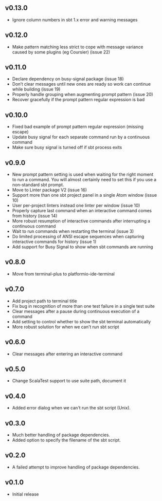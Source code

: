 ## v0.13.0
- Ignore column numbers in sbt 1.x error and warning messages

## v0.12.0
- Make pattern matching less strict to cope with message variance caused by some plugins (eg Coursier) (issue 22)

## v0.11.0
- Declare dependency on busy-signal package (issue 18)
- Don’t clear messages until new ones are ready so work can continue while building (issue 19)
- Properly handle grouping when augmenting prompt pattern (issue 20)
- Recover gracefully if the prompt pattern regular expression is bad

## v0.10.0
- Fixed bad example of prompt pattern regular expression (missing escape)
- Update busy signal for each separate command run by a continuous command
- Make sure busy signal is turned off if sbt process exits

## v0.9.0
* New prompt pattern setting is used when waiting for the right moment to run a command. You will almost certainly need to set this if you use a non-standard sbt prompt.
* Move to Linter package V2 (issue 16)
* Support more than one sbt project panel in a single Atom window (issue 10)
* User per-project linters instead one linter per window (issue 10)
* Properly capture last command when an interactive command comes from history (issue 14)
* More robust resumption of interactive commands after interrupting a continuous command
* Wait to run commands when restarting the terminal (issue 3)
* Do limited processing of ANSI escape sequences when capturing interactive commands for history (issue 1)
* Add support for Busy Signal to show when sbt commands are running

## v0.8.0
* Move from terminal-plus to platformio-ide-terminal

## v0.7.0
* Add project path to terminal title
* Fix bug in recognition of more than one test failure in a single test suite
* Clear messages after a pause during continuous execution of a command
* Add setting to control whether to show the sbt terminal automatically
* More robust solution for when we can't run sbt script

## v0.6.0
* Clear messages after entering an interactive command

## v0.5.0
* Change ScalaTest support to use suite path, document it

## v0.4.0
* Added error dialog when we can't run the sbt script (Unix).

## v0.3.0
* Much better handling of package dependencies.
* Added option to specify the filename of the sbt script.

## v0.2.0
* A failed attempt to improve handling of package dependencies.

## v0.1.0
* Initial release
